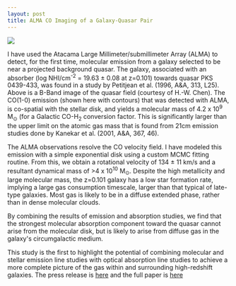 ```yaml
---
layout: post
title: ALMA CO Imaging of a Galaxy-Quasar Pair
---
```

<img src="{{ site.baseurl }}/images/PKS0439_CO.png">

I have used the Atacama Large Millimeter/submillimeter Array (ALMA) to
detect, for the first time, molecular emission from a galaxy selected
to be near a projected background quasar. The galaxy, associated with
an absorber (log NHI/cm<sup>-2</sup> = 19.63 &plusmn; 0.08 at z=0.101) towards quasar PKS
0439-433, was found in a study by Petitjean et al. (1996, A&A, 313, L25). Above is a
B-Band image of the quasar field  (courtesy of H.-W. Chen). The
CO(1-0) emission (shown here with contours) that was detected with
ALMA, is co-spatial with the stellar disk, and yields a molecular mass
of 4.2 x 10<sup>9</sup> M<sub>&#8857;</sub> (for a Galactic
CO-H<sub>2</sub> conversion factor. This is significantly larger than
the upper limit on the atomic gas mass that is found from 21cm
emission studies done by Kanekar et al. (2001, A&A, 367, 46).


The ALMA observations resolve the CO velocity field. I have modeled this
emission with a simple exponential disk using a custom MCMC fitting
routine. From this, we obtain a rotational velocity of 134 &plusmn;
11 km/s and a resultant dynamical mass of >4 x 10<sup>10</sup>
M<sub>&#8857;</sub>. Despite the high metallicity and large molecular
mass, the z=0.101 galaxy has a low star formation rate, implying a
large gas consumption timescale, larger than that typical of late-type
galaxies. Most gas is likely to be in a diffuse extended phase, rather
than in dense molecular clouds.

By combining the results of emission and absorption studies, we find
that the strongest molecular absorption component toward the quasar
cannot arise from the molecular disk, but is likely to arise from
diffuse gas in the galaxy's circumgalactic medium.

This study is the first to highlight the potential of combining
molecular and stellar emission line studies with optical absorption
line studies to achieve a more complete picture of the gas within and
surrounding high-redshift galaxies. The press release is
[here](http://www.almaobservatory.org/press-room/press-releases/970-alma-uses-double-vision-to-study-galaxys-gaseous-ingredients-)
and the full paper is [here](https://arxiv.org/abs/1604.05720)


